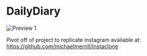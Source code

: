 # DailyDiary

![Preview 1](https://raw.githubusercontent.com/swillsea/DailyDiary/d18bf4becd6ac30416a08086671b9a00316a7b4e/Demo/Demo.gif)

Pivot off of project to replicate instagram available at: https://github.com/michaelmerrill/Instaclone
